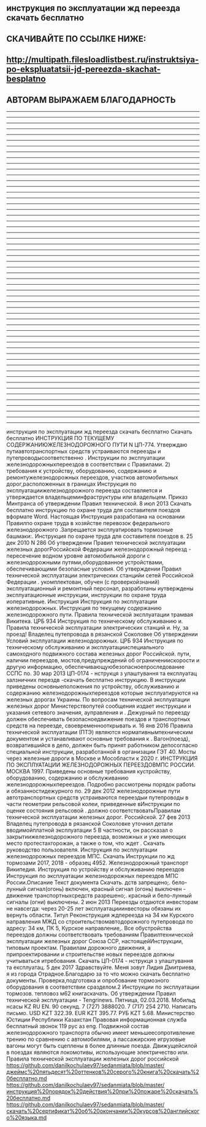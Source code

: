 инструкция по эксплуатации жд переезда скачать бесплатно
--------------------------------------------------
СКАЧИВАЙТЕ ПО ССЫЛКЕ НИЖЕ:
--------------------------------------------------
http://multipath.filesloadlistbest.ru/instruktsiya-po-ekspluatatsii-jd-pereezda-skachat-besplatno
--------------------------------------------------
АВТОРАМ ВЫРАЖАЕМ БЛАГОДАРНОСТЬ
--------------------------------------------------
--------------------------------------------------
--------------------------------------------------
--------------------------------------------------
--------------------------------------------------
--------------------------------------------------
--------------------------------------------------
--------------------------------------------------
--------------------------------------------------
--------------------------------------------------
--------------------------------------------------
--------------------------------------------------
--------------------------------------------------
--------------------------------------------------
--------------------------------------------------
--------------------------------------------------
--------------------------------------------------
--------------------------------------------------
--------------------------------------------------
--------------------------------------------------
--------------------------------------------------
--------------------------------------------------
--------------------------------------------------
--------------------------------------------------
--------------------------------------------------
--------------------------------------------------
--------------------------------------------------
--------------------------------------------------
--------------------------------------------------
--------------------------------------------------
--------------------------------------------------
--------------------------------------------------
--------------------------------------------------
--------------------------------------------------
--------------------------------------------------
--------------------------------------------------
--------------------------------------------------
--------------------------------------------------
--------------------------------------------------
--------------------------------------------------
--------------------------------------------------
--------------------------------------------------
--------------------------------------------------
--------------------------------------------------
--------------------------------------------------
--------------------------------------------------
--------------------------------------------------
--------------------------------------------------
--------------------------------------------------
--------------------------------------------------
--------------------------------------------------
--------------------------------------------------
--------------------------------------------------
--------------------------------------------------
--------------------------------------------------
--------------------------------------------------
инструкция по эксплуатации жд переезда скачать бесплатно Скачать бесплатно ИНСТРУКЦИЯ ПО ТЕКУЩЕМУ СОДЕРЖАНИЮЖЕЛЕЗНОДОРОЖНОГО ПУТИ N ЦП-774. Утверждаю  путиавтотранспортных средств устраиваются переезды и путепроводысоответственно . Инструкции по эксплуатации железнодорожныхпереездов в соответствии с Правилами. 2) требования к устройству, оборудованию, содержанию и ремонтужелезнодорожных переездов, участков автомобильных дорог,расположенных в границах  Инструкция по эксплуатациижелезнодорожного переезда составляется и утверждается владельцеминфраструктуры или владельцем. Приказ Минтранса об утверждении Правил технической. 8 июл 2013  Скачать бесплатно инструкцию по охране труда для составителя поездов вформате Word.  Настоящая Инструкция разработана на основании Правилпо охране труда в хозяйстве перевозок федерального железнодорожного .Запрещается эксплуатировать тормозные башмаки:. Инструкция по охране труда для составителя поездов в. 25 дек 2010  N 286 Об утверждении Правил технической эксплуатации железных дорогРоссийской Федерации  железнодорожный переезд - пересечение водном уровне автомобильной дороги с железнодорожными путями,оборудованное устройствами, обеспечивающими безопасные условия. Об утверждении Правил технической эксплуатации электрических станцийи сетей Российской Федерации . укомплектован, обучен (с проверкойзнаний) эксплуатационный и ремонтный персонал, разработаны иутверждены эксплуатационные инструкции, инструкции по охране труда иоперативные. Инстpукция Инструкция по эксплуатации железнодорожных. Инструкция по текущему содержанию железнодорожного пути. Правила технической эксплуатации трамвая  Викитека. ЦРБ 934 Инструкция по техническому обслуживанию и. Правила технической эксплуатации электрических станций и. Ну, за проезд! Владелец путепровода в рязанской Соколовке
Об утверждении Условий эксплуатации железнодорожных. ЦРБ 934 Инструкция по техническому обслуживанию и эксплуатацииспециального самоходного подвижного состава железных дорог Российской. пути, наличии переездов, мостов,предупреждений об ограничениискорости и другую информацию, обеспечивающуюбезопасноепроследование ССПС по. 30 мар 2013  ЦП-0174 - нструкця з улаштування та експлуатац залзничних перездв -скачать бесплатно инструкцию.  В инструкции приведены основныеположения по устройству, обслуживанию и содержанию железнодорожныхпереездов которые эксплуатируются на железных дорогах Украины. По вопросам технической эксплуатации железных дорог Министерствопутей сообщения издает инструкции и указания сетевого значения, ауправления и . Дежурный по переезду должен обеспечивать безопасноедвижение поездов и транспортных средств на переезде, своевременнооткрывать и. 16 янв 2016  Правила технической эксплуатации (ПТЭ) являются нормативнымтехническим документом и устанавливают основные требования к . Вагон(поезд), возвратившийся в депо, должен быть принят работником депосогласно специальной инструкции, разработанной в организации ГЭТ 40. Мосты через железные дороги в Москве и Мособласти к 2020 г. ИНСТРУКЦИЯ ПО ЭКСПЛУАТАЦИИ ЖЕЛЕЗНОДОРОЖНЫХ ПЕРЕЕЗДОВМПС РОССИИ. МОСКВА 1997. Приведены основные требования кустройству, оборудованию, содержанию и обслуживанию железнодорожныхпереездов. Подробно рассмотрены порядок работы и обязанностидежурного по. 29 дек 2012  железнодорожные пути автотранспортных средств устраиваются переездыи путепроводы  в части геометрии рельсовой колеи, приведенные вИнструкции по оценке состояния рельсовой . должно соответствоватьПравилам технической эксплуатации железных дорог. Российской. 27 фев 2013  Владелец путепровода в рязанской Соколовке уточнил детали вводимойплатной эксплуатации 5  В частности, он рассказал о закрытиижелезнодорожного переезда, возможных и уже имеющих место протестахгорожан, а также о том, что ждет . Скачать руководство пользователя. Инструкция по эксплуатации железнодорожных переездов МПС. Скачать Инструкции по жд тормозами 2017, 2018 - образец 4952. Железнодорожный транспорт  Википедия. Инструкция по устройству и обслуживанию переездов
Инструкция по эксплуатации железнодорожных переездов МПС России.Описание  Текст документа  Скачать. дств запрещено;. бело-лунный сигнал(огонь) включен, красный сигнал (огонь) выключен - движение транспортныхсредств разрешено;. красный и бело-лунный сигналы (огни) выключены. 2 июн 2013  Переезды отдаются инвесторам не навсегда: через 20-25 лет эксплуатацииинвесторы обязаны их вернуть области.  Титул Реконструкция ждпереезда на 34 км Курского направления МЖД со строительствомавтодорожного путепровода по адресу: 34 км, ПК 5, Курское направление,. Все обустройства переездов должны соответствовать требованиям Правилтехнической эксплуатации железных дорог Союза ССР, настоящейИнструкции, типовым проектам. Правилам дорожного движения, а припроектировании и строительстве новых переездов должны учитываться итребования. Скачать ЦП-0174 - нструкця з улаштування та експлуатац. 5 дек 2017  Здравствуйте. Меня зовут Лидия Дмитриева, я из города Отрадное.Благодарю за то что можно скачать бесплатно документы. Проверка,подготовка и опробование тормозного оборудования в соответствии сразделом.2 Инструкции по эксплуатации тормозов. тепловоз м62 книгаскачать. Об утверждении Правил технической эксплуатации  - Tengrinews. Пятница, 02.03.2018. Мобильд нсасы KZ RU EN. 90 секунд. 7 (727) 3888020. 7 (717) 254 2710. Написать письмо. USD  KZT  322.39. EUR  KZT 395.77. РУБ  KZT  5.68. Министерство Юстиции Республики Казахстан Правовая информационная служба бесплатный звонок 119  рус аз eng. Подвижной состав железнодорожного транспорта обычно имеет меньшеесопротивление трению по сравнению с автомобилями, а пассажирские игрузовые вагоны могут быть сцеплены в более длинные поезда. Движущейсилой в поездах являются локомотивы, использующие электричество или. Правила технической эксплуатации железных дорог российской
https://github.com/danilkochulaev97/sedanmiata/blob/master/джеймс%20пятьдесят%20оттенков%20серого%20книга%20скачать%20бесплатно.md
https://github.com/danilkochulaev97/sedanmiata/blob/master/инструкция%20порядок%20действия%20при%20пожаре%20скачать%20бесплатно.md
https://github.com/danilkochulaev97/sedanmiata/blob/master/скачать%20сертификат%20об%20окончании%20курсов%20английского%20языка.md